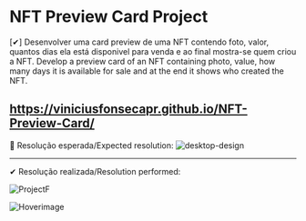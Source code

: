 # NFT Preview Card Project 


[✔] Desenvolver uma card preview de uma NFT contendo foto, valor, quantos dias ela está disponivel para venda e ao final mostra-se quem criou a NFT. 
Develop a preview card of an NFT containing photo, value, how many days it is available for sale and at the end it shows who created the NFT.

https://viniciusfonsecapr.github.io/NFT-Preview-Card/
------------------------------------------------------------
📌 Resolução esperada/Expected resolution: 
![desktop-design](https://user-images.githubusercontent.com/87347314/146087680-ca030621-1588-4534-bcdc-f75b5dd26dd2.jpg)

--------------------------------------------------------------

✔ Resolução realizada/Resolution performed: 

![ProjectF](https://user-images.githubusercontent.com/87347314/146309111-37e1afe8-ef29-4b1b-af82-b02c6fe286d3.png)

![Hoverimage](https://user-images.githubusercontent.com/87347314/146309180-2d65b480-840d-4985-aa98-3f246b5bf548.png)




